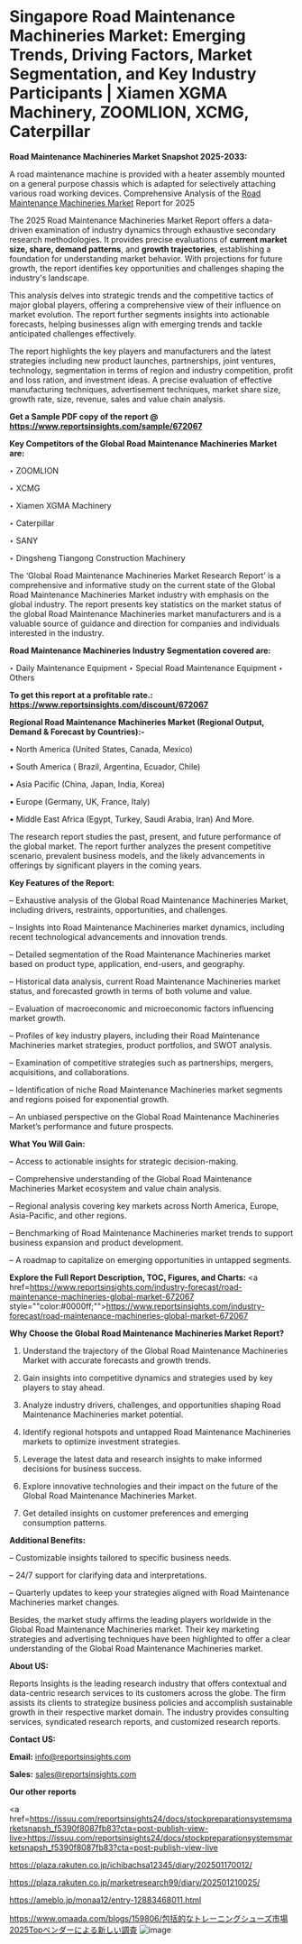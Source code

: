 # Singapore Road Maintenance Machineries Market: Emerging Trends, Driving Factors, Market Segmentation, and Key Industry Participants | Xiamen XGMA Machinery, ZOOMLION, XCMG, Caterpillar

<strong>Road Maintenance Machineries Market Snapshot 2025-2033:</strong>

A road maintenance machine is provided with a heater assembly mounted on a general purpose chassis which is adapted for selectively attaching various road working devices. Comprehensive Analysis of the <a href=https://www.reportsinsights.com/sample/672067>Road Maintenance Machineries Market</a> Report for 2025

The 2025 Road Maintenance Machineries Market Report offers a data-driven examination of industry dynamics through exhaustive secondary research methodologies. It provides precise evaluations of <strong>current market size, share, demand patterns</strong>, and <strong>growth trajectories</strong>, establishing a foundation for understanding market behavior. With projections for future growth, the report identifies key opportunities and challenges shaping the industry's landscape.

This analysis delves into strategic trends and the competitive tactics of major global players, offering a comprehensive view of their influence on market evolution. The report further segments insights into actionable forecasts, helping businesses align with emerging trends and tackle anticipated challenges effectively.

The report highlights the key players and manufacturers and the latest strategies including new product launches, partnerships, joint ventures, technology, segmentation in terms of region and industry competition, profit and loss ration, and investment ideas. A precise evaluation of effective manufacturing techniques, advertisement techniques, market share size, growth rate, size, revenue, sales and value chain analysis.

<strong>Get a Sample PDF copy of the report @ <a href=https://www.reportsinsights.com/sample/672067 style=color:#0000ff;>https://www.reportsinsights.com/sample/672067</a></strong>

<strong>Key Competitors of the Global Road Maintenance Machineries Market are:</strong>

‣ ZOOMLION

‣ XCMG

‣ Xiamen XGMA Machinery

‣ Caterpillar

‣ SANY

‣ Dingsheng Tiangong Construction Machinery

The ‘Global Road Maintenance Machineries Market Research Report’ is a comprehensive and informative study on the current state of the Global Road Maintenance Machineries Market industry with emphasis on the global industry. The report presents key statistics on the market status of the global Road Maintenance Machineries market manufacturers and is a valuable source of guidance and direction for companies and individuals interested in the industry.

<strong>Road Maintenance Machineries Industry Segmentation covered are:</strong>

‣ Daily Maintenance Equipment
‣ Special Road Maintenance Equipment
‣ Others

<strong>To get this report at a profitable rate.: <a href=https://www.reportsinsights.com/discount/672067 style=color:#0000ff;>https://www.reportsinsights.com/discount/672067</a></strong>

<strong>Regional Road Maintenance Machineries Market (Regional Output, Demand &amp; Forecast by Countries):-</strong>

• North America (United States, Canada, Mexico)

• South America ( Brazil, Argentina, Ecuador, Chile)

• Asia Pacific (China, Japan, India, Korea)

• Europe (Germany, UK, France, Italy)

• Middle East Africa (Egypt, Turkey, Saudi Arabia, Iran) And More.

The research report studies the past, present, and future performance of the global market. The report further analyzes the present competitive scenario, prevalent business models, and the likely advancements in offerings by significant players in the coming years.

<strong>Key Features of the Report:</strong>

– Exhaustive analysis of the Global Road Maintenance Machineries Market, including drivers, restraints, opportunities, and challenges.

– Insights into Road Maintenance Machineries market dynamics, including recent technological advancements and innovation trends.

– Detailed segmentation of the Road Maintenance Machineries market based on product type, application, end-users, and geography.

– Historical data analysis, current Road Maintenance Machineries market status, and forecasted growth in terms of both volume and value.

– Evaluation of macroeconomic and microeconomic factors influencing market growth.

– Profiles of key industry players, including their Road Maintenance Machineries market strategies, product portfolios, and SWOT analysis.

– Examination of competitive strategies such as partnerships, mergers, acquisitions, and collaborations.

– Identification of niche Road Maintenance Machineries market segments and regions poised for exponential growth.

– An unbiased perspective on the Global Road Maintenance Machineries Market’s performance and future prospects.

<strong>What You Will Gain:</strong>

– Access to actionable insights for strategic decision-making.

– Comprehensive understanding of the Global Road Maintenance Machineries Market ecosystem and value chain analysis.

– Regional analysis covering key markets across North America, Europe, Asia-Pacific, and other regions.

– Benchmarking of Road Maintenance Machineries market trends to support business expansion and product development.

– A roadmap to capitalize on emerging opportunities in untapped segments.

<strong>Explore the Full Report Description, TOC, Figures, and Charts:</strong>
<a href=https://www.reportsinsights.com/industry-forecast/road-maintenance-machineries-global-market-672067 style=""color:#0000ff;"">https://www.reportsinsights.com/industry-forecast/road-maintenance-machineries-global-market-672067</a>

<strong>Why Choose the Global Road Maintenance Machineries Market Report?</strong>

1. Understand the trajectory of the Global Road Maintenance Machineries Market with accurate forecasts and growth trends.

2. Gain insights into competitive dynamics and strategies used by key players to stay ahead.

3. Analyze industry drivers, challenges, and opportunities shaping Road Maintenance Machineries market potential.

4. Identify regional hotspots and untapped Road Maintenance Machineries markets to optimize investment strategies.

5. Leverage the latest data and research insights to make informed decisions for business success.

6. Explore innovative technologies and their impact on the future of the Global Road Maintenance Machineries Market.

7. Get detailed insights on customer preferences and emerging consumption patterns.

<strong>Additional Benefits:</strong>

– Customizable insights tailored to specific business needs.

– 24/7 support for clarifying data and interpretations.

– Quarterly updates to keep your strategies aligned with Road Maintenance Machineries market changes.

Besides, the market study affirms the leading players worldwide in the Global Road Maintenance Machineries market. Their key marketing strategies and advertising techniques have been highlighted to offer a clear understanding of the Global Road Maintenance Machineries market.

<strong><strong>About US</strong>:</strong>

Reports Insights is the leading research industry that offers contextual and data-centric research services to its customers across the globe. The firm assists its clients to strategize business policies and accomplish sustainable growth in their respective market domain. The industry provides consulting services, syndicated research reports, and customized research reports.

<strong>Contact US:</strong>

<p class=><b>Email:</b> <a href=mailto:info@reportsinsights.com>info@reportsinsights.com</a></p>
<p class=><b>Sales:</b> <a href=mailto:sales@reportsinsights.com>sales@reportsinsights.com</a></p>

<strong>Our other reports</strong>

<a href=https://issuu.com/reportsinsights24/docs/stockpreparationsystemsmarketsnapsh_f5390f8087fb83?cta=post-publish-view-live>https://issuu.com/reportsinsights24/docs/stockpreparationsystemsmarketsnapsh_f5390f8087fb83?cta=post-publish-view-live</a>

<a href=https://plaza.rakuten.co.jp/ichibachsa12345/diary/202501170012/>https://plaza.rakuten.co.jp/ichibachsa12345/diary/202501170012/</a>

<a href=https://plaza.rakuten.co.jp/marketresearch99/diary/202501210025/>https://plaza.rakuten.co.jp/marketresearch99/diary/202501210025/</a>

<a href=https://ameblo.jp/monaa12/entry-12883468011.html>https://ameblo.jp/monaa12/entry-12883468011.html</a>

<a href=https://www.omaada.com/blogs/159806/包括的なトレーニングシューズ市場2025Topベンダーによる新しい調査>https://www.omaada.com/blogs/159806/包括的なトレーニングシューズ市場2025Topベンダーによる新しい調査</a>
![image](https://github.com/user-attachments/assets/44f93db3-e57f-4177-a3fc-e56e76a781e2)

